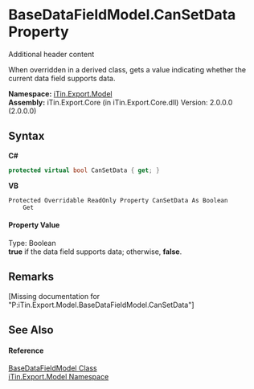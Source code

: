 # BaseDataFieldModel.CanSetData Property 
Additional header content 

When overridden in a derived class, gets a value indicating whether the current data field supports data.

**Namespace:**&nbsp;<a href="N_iTin_Export_Model">iTin.Export.Model</a><br />**Assembly:**&nbsp;iTin.Export.Core (in iTin.Export.Core.dll) Version: 2.0.0.0 (2.0.0.0)

## Syntax

**C#**<br />
``` C#
protected virtual bool CanSetData { get; }
```

**VB**<br />
``` VB
Protected Overridable ReadOnly Property CanSetData As Boolean
	Get
```


#### Property Value
Type: Boolean<br /><strong>true</strong> if the data field supports data; otherwise, <strong>false</strong>.

## Remarks
\[Missing <remarks> documentation for "P:iTin.Export.Model.BaseDataFieldModel.CanSetData"\]

## See Also


#### Reference
<a href="T_iTin_Export_Model_BaseDataFieldModel">BaseDataFieldModel Class</a><br /><a href="N_iTin_Export_Model">iTin.Export.Model Namespace</a><br />